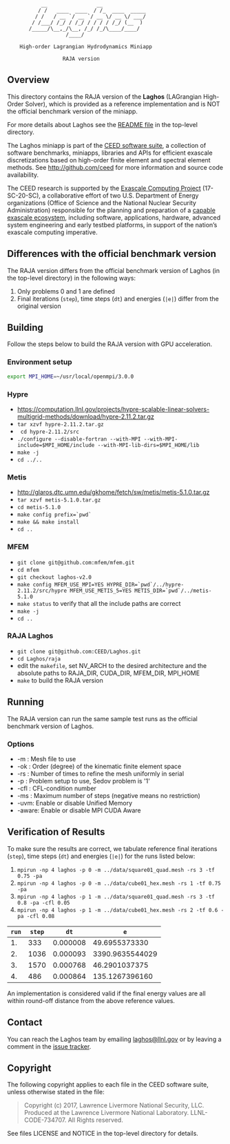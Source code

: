                __                __
              / /   ____  ____  / /_  ____  _____
             / /   / __ `/ __ `/ __ \/ __ \/ ___/
            / /___/ /_/ / /_/ / / / / /_/ (__  )
           /_____/\__,_/\__, /_/ /_/\____/____/
                       /____/

        High-order Lagrangian Hydrodynamics Miniapp

                      RAJA version

## Overview

This directory contains the RAJA version of the **Laghos** (LAGrangian
High-Order Solver), which is provided as a reference implementation and is NOT
the official benchmark version of the miniapp.

For more details about Laghos see the [README file](../README.md) in the
top-level directory.

The Laghos miniapp is part of the [CEED software suite](http://ceed.exascaleproject.org/software),
a collection of software benchmarks, miniapps, libraries and APIs for
efficient exascale discretizations based on high-order finite element
and spectral element methods. See http://github.com/ceed for more
information and source code availability.

The CEED research is supported by the [Exascale Computing Project](https://exascaleproject.org/exascale-computing-project)
(17-SC-20-SC), a collaborative effort of two U.S. Department of Energy
organizations (Office of Science and the National Nuclear Security
Administration) responsible for the planning and preparation of a
[capable exascale ecosystem](https://exascaleproject.org/what-is-exascale),
including software, applications, hardware, advanced system engineering and early
testbed platforms, in support of the nation’s exascale computing imperative.

## Differences with the official benchmark version

The RAJA version differs from the official benchmark version of Laghos (in the
top-level directory) in the following ways:

1. Only problems 0 and 1 are defined
2. Final iterations (`step`), time steps (`dt`) and energies (`|e|`) differ from the original version

## Building

Follow the steps below to build the RAJA version with GPU acceleration.

### Environment setup
```sh
export MPI_HOME=~/usr/local/openmpi/3.0.0
```

### Hypre
- <https://computation.llnl.gov/projects/hypre-scalable-linear-solvers-multigrid-methods/download/hypre-2.11.2.tar.gz>
- `tar xzvf hypre-2.11.2.tar.gz`
- ` cd hypre-2.11.2/src`
- `./configure --disable-fortran --with-MPI --with-MPI-include=$MPI_HOME/include --with-MPI-lib-dirs=$MPI_HOME/lib`
- `make -j`
- `cd ../..`

### Metis
-   <http://glaros.dtc.umn.edu/gkhome/fetch/sw/metis/metis-5.1.0.tar.gz>
-   `tar xzvf metis-5.1.0.tar.gz`
-   `cd metis-5.1.0`
-   ``make config prefix=`pwd` ``
-   `make && make install`
-   `cd ..`

### MFEM
-   `git clone git@github.com:mfem/mfem.git`
-   `cd mfem`
-   `git checkout laghos-v2.0`
-   ``make config MFEM_USE_MPI=YES HYPRE_DIR=`pwd`/../hypre-2.11.2/src/hypre MFEM_USE_METIS_5=YES METIS_DIR=`pwd`/../metis-5.1.0``
-   `make status` to verify that all the include paths are correct
-   `make -j`
-   `cd ..`

### RAJA Laghos
-   `git clone git@github.com:CEED/Laghos.git`
-   `cd Laghos/raja`
-   edit the `makefile`, set NV\_ARCH to the desired architecture and the absolute paths to RAJA\_DIR, CUDA\_DIR, MFEM\_DIR, MPI\_HOME
-   `make` to build the RAJA version

## Running

The RAJA version can run the same sample test runs as the official benchmark
version of Laghos.

### Options
-   -m <string>: Mesh file to use
-   -ok <int>: Order (degree) of the kinematic finite element space
-   -rs <int>: Number of times to refine the mesh uniformly in serial
-   -p <int>: Problem setup to use, Sedov problem is '1'
-   -cfl <double>: CFL-condition number
-   -ms <int>: Maximum number of steps (negative means no restriction)
-   -uvm: Enable or disable Unified Memory
-   -aware: Enable or disable MPI CUDA Aware

## Verification of Results

To make sure the results are correct, we tabulate reference final iterations
(`step`), time steps (`dt`) and energies (`|e|`) for the runs listed below:

1. `mpirun -np 4 laghos -p 0 -m ../data/square01_quad.mesh -rs 3 -tf 0.75 -pa`
2. `mpirun -np 4 laghos -p 0 -m ../data/cube01_hex.mesh -rs 1 -tf 0.75 -pa`
3. `mpirun -np 4 laghos -p 1 -m ../data/square01_quad.mesh -rs 3 -tf 0.8 -pa -cfl 0.05`
4. `mpirun -np 4 laghos -p 1 -m ../data/cube01_hex.mesh -rs 2 -tf 0.6 -pa -cfl 0.08`

| `run` | `step` | `dt` | `e` |
| ----- | ------ | ---- | --- |
|  1. |  333 | 0.000008 | 49.6955373330   |
|  2. | 1036 | 0.000093 | 3390.9635544029 |
|  3. | 1570 | 0.000768 | 46.2901037375   |
|  4. |  486 | 0.000864 | 135.1267396160  |

An implementation is considered valid if the final energy values are all within
round-off distance from the above reference values.

## Contact

You can reach the Laghos team by emailing laghos@llnl.gov or by leaving a
comment in the [issue tracker](https://github.com/CEED/Laghos/issues).

## Copyright

The following copyright applies to each file in the CEED software suite,
unless otherwise stated in the file:

> Copyright (c) 2017, Lawrence Livermore National Security, LLC. Produced at the
> Lawrence Livermore National Laboratory. LLNL-CODE-734707. All Rights reserved.

See files LICENSE and NOTICE in the top-level directory for details.
